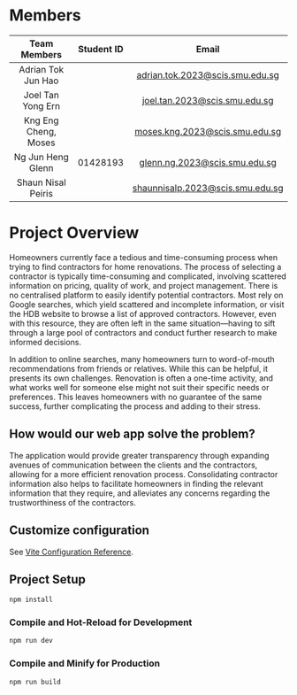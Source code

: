 
# Members
| Team Members         | Student ID | Email                            |
| :------------------: | :--------: | :------------------------------: |
| Adrian Tok Jun Hao   |            | adrian.tok.2023@scis.smu.edu.sg  | 
| Joel Tan Yong Ern    |            | joel.tan.2023@scis.smu.edu.sg    | 
| Kng Eng Cheng, Moses |            | moses.kng.2023@scis.smu.edu.sg   | 
| Ng Jun Heng Glenn    | 01428193   | glenn.ng.2023@scis.smu.edu.sg    | 
| Shaun Nisal Peiris   |            | shaunnisalp.2023@scis.smu.edu.sg | 

# Project Overview

Homeowners currently face a tedious and time-consuming process when trying to find contractors for home renovations. The process of selecting a contractor is typically time-consuming and complicated, involving scattered information on pricing, quality of work, and project management. There is no centralised platform to easily identify potential contractors. Most rely on Google searches, which yield scattered and incomplete information, or visit the HDB website to browse a list of approved contractors. However, even with this resource, they are often left in the same situation—having to sift through a large pool of contractors and conduct further research to make informed decisions.

In addition to online searches, many homeowners turn to word-of-mouth recommendations from friends or relatives. While this can be helpful, it presents its own challenges. Renovation is often a one-time activity, and what works well for someone else might not suit their specific needs or preferences. This leaves homeowners with no guarantee of the same success, further complicating the process and adding to their stress.

## How would our web app solve the problem?
The application would provide greater transparency through expanding avenues of communication between the clients and the contractors, allowing for a more efficient renovation process. Consolidating contractor information also helps to facilitate homeowners in finding the relevant information that they require, and alleviates any concerns regarding the trustworthiness of the contractors. 


## Customize configuration

See [Vite Configuration Reference](https://vite.dev/config/).

## Project Setup

```sh
npm install
```

### Compile and Hot-Reload for Development

```sh
npm run dev
```

### Compile and Minify for Production

```sh
npm run build
```
